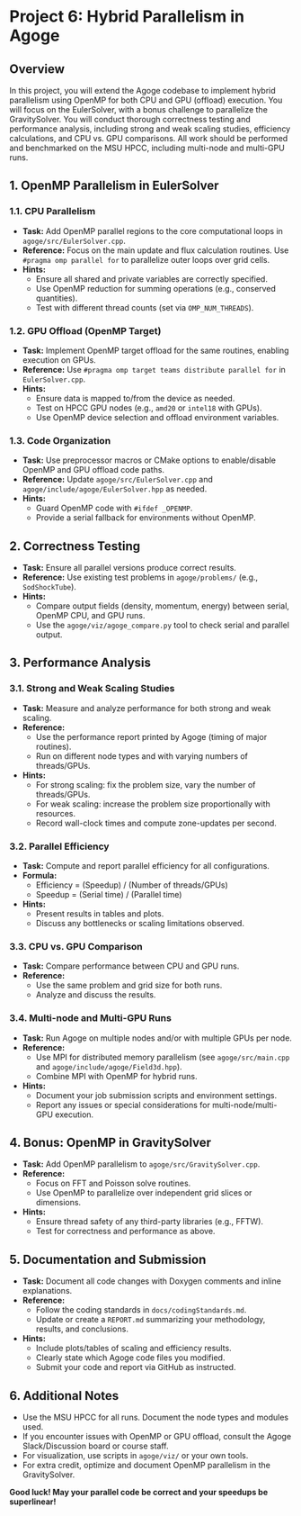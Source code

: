 # Project 6: Hybrid Parallelism in Agoge

## Overview

In this project, you will extend the Agoge codebase to implement hybrid parallelism using OpenMP for both CPU and GPU (offload) execution. You will focus on the EulerSolver, with a bonus challenge to parallelize the GravitySolver. You will conduct thorough correctness testing and performance analysis, including strong and weak scaling studies, efficiency calculations, and CPU vs. GPU comparisons. All work should be performed and benchmarked on the MSU HPCC, including multi-node and multi-GPU runs.

## 1. OpenMP Parallelism in EulerSolver

### 1.1. CPU Parallelism
- **Task:** Add OpenMP parallel regions to the core computational loops in `agoge/src/EulerSolver.cpp`.
- **Reference:** Focus on the main update and flux calculation routines. Use `#pragma omp parallel for` to parallelize outer loops over grid cells.
- **Hints:**
  - Ensure all shared and private variables are correctly specified.
  - Use OpenMP reduction for summing operations (e.g., conserved quantities).
  - Test with different thread counts (set via `OMP_NUM_THREADS`).

### 1.2. GPU Offload (OpenMP Target)
- **Task:** Implement OpenMP target offload for the same routines, enabling execution on GPUs.
- **Reference:** Use `#pragma omp target teams distribute parallel for` in `EulerSolver.cpp`.
- **Hints:**
  - Ensure data is mapped to/from the device as needed.
  - Test on HPCC GPU nodes (e.g., `amd20` or `intel18` with GPUs).
  - Use OpenMP device selection and offload environment variables.

### 1.3. Code Organization
- **Task:** Use preprocessor macros or CMake options to enable/disable OpenMP and GPU offload code paths.
- **Reference:** Update `agoge/src/EulerSolver.cpp` and `agoge/include/agoge/EulerSolver.hpp` as needed.
- **Hints:**
  - Guard OpenMP code with `#ifdef _OPENMP`.
  - Provide a serial fallback for environments without OpenMP.


## 2. Correctness Testing

- **Task:** Ensure all parallel versions produce correct results.
- **Reference:** Use existing test problems in `agoge/problems/` (e.g., `SodShockTube`).
- **Hints:**
  - Compare output fields (density, momentum, energy) between serial, OpenMP CPU, and GPU runs.
  - Use the `agoge/viz/agoge_compare.py` tool to check serial and parallel output. 

## 3. Performance Analysis

### 3.1. Strong and Weak Scaling Studies
- **Task:** Measure and analyze performance for both strong and weak scaling.
- **Reference:**
  - Use the performance report printed by Agoge (timing of major routines).
  - Run on different node types and with varying numbers of threads/GPUs.
- **Hints:**
  - For strong scaling: fix the problem size, vary the number of threads/GPUs.
  - For weak scaling: increase the problem size proportionally with resources.
  - Record wall-clock times and compute zone-updates per second.

### 3.2. Parallel Efficiency
- **Task:** Compute and report parallel efficiency for all configurations.
- **Formula:**
  - Efficiency = (Speedup) / (Number of threads/GPUs)
  - Speedup = (Serial time) / (Parallel time)
- **Hints:**
  - Present results in tables and plots.
  - Discuss any bottlenecks or scaling limitations observed.

### 3.3. CPU vs. GPU Comparison
- **Task:** Compare performance between CPU and GPU runs.
- **Reference:**
  - Use the same problem and grid size for both runs.
  - Analyze and discuss the results.

### 3.4. Multi-node and Multi-GPU Runs
- **Task:** Run Agoge on multiple nodes and/or with multiple GPUs per node.
- **Reference:**
  - Use MPI for distributed memory parallelism (see `agoge/src/main.cpp` and `agoge/include/agoge/Field3d.hpp`).
  - Combine MPI with OpenMP for hybrid runs.
- **Hints:**
  - Document your job submission scripts and environment settings.
  - Report any issues or special considerations for multi-node/multi-GPU execution.



## 4. Bonus: OpenMP in GravitySolver

- **Task:** Add OpenMP parallelism to `agoge/src/GravitySolver.cpp`.
- **Reference:**
  - Focus on FFT and Poisson solve routines.
  - Use OpenMP to parallelize over independent grid slices or dimensions.
- **Hints:**
  - Ensure thread safety of any third-party libraries (e.g., FFTW).
  - Test for correctness and performance as above.



## 5. Documentation and Submission

- **Task:** Document all code changes with Doxygen comments and inline explanations.
- **Reference:**
  - Follow the coding standards in `docs/codingStandards.md`.
  - Update or create a `REPORT.md` summarizing your methodology, results, and conclusions.
- **Hints:**
  - Include plots/tables of scaling and efficiency results.
  - Clearly state which Agoge code files you modified.
  - Submit your code and report via GitHub as instructed.



## 6. Additional Notes

- Use the MSU HPCC for all runs. Document the node types and modules used.
- If you encounter issues with OpenMP or GPU offload, consult the Agoge Slack/Discussion board or course staff.
- For visualization, use scripts in `agoge/viz/` or your own tools.
- For extra credit, optimize and document OpenMP parallelism in the GravitySolver.



**Good luck! May your parallel code be correct and your speedups be superlinear!**